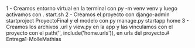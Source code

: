 1 - Creamos entorno virtual en la terminal con py -m venv venv y luego activamos con . start.sh
2 - Creamos el proyecto con django-admin startproject ProyectoFinal y el modelo con py manage.py startapp home
3 - Creamos los archivos .url y view.py en la app y las vinculamos con el proyecto con el path('', include('home.urls')), en urls del proyecto.# Entrega1-MolleMathias
